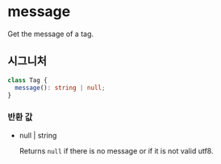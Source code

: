 # message

Get the message of a tag.

## 시그니처

```ts
class Tag {
  message(): string | null;
}
```

### 반환 값

<ul class="param-ul">
  <li class="param-li param-li-root">
    <span class="param-type">null | string</span>
    <br>
    <p class="param-description">Returns  <code>null</code>  if there is no message or if it is not valid utf8.</p>
  </li>
</ul>